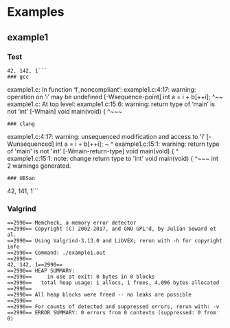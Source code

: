 # Examples
## example1
### Test
```
42, 142, 1```
### gcc
```
example1.c: In function ‘f_noncompliant’:
example1.c:4:17: warning: operation on ‘i’ may be undefined [-Wsequence-point]
   int a = i + b[++i];
                 ^~~
example1.c: At top level:
example1.c:15:6: warning: return type of ‘main’ is not ‘int’ [-Wmain]
 void main(void) {
      ^~~~
```
### clang
```
example1.c:4:17: warning: unsequenced modification and access to 'i' [-Wunsequenced]
  int a = i + b[++i];
          ~     ^
example1.c:15:1: warning: return type of 'main' is not 'int' [-Wmain-return-type]
void main(void) {
^
example1.c:15:1: note: change return type to 'int'
void main(void) {
^~~~
int
2 warnings generated.
```
### UBSan
```
42, 141, 1```
### Valgrind
```
==2990== Memcheck, a memory error detector
==2990== Copyright (C) 2002-2017, and GNU GPL'd, by Julian Seward et al.
==2990== Using Valgrind-3.13.0 and LibVEX; rerun with -h for copyright info
==2990== Command: ./example1.out
==2990== 
42, 142, 1==2990== 
==2990== HEAP SUMMARY:
==2990==     in use at exit: 0 bytes in 0 blocks
==2990==   total heap usage: 1 allocs, 1 frees, 4,096 bytes allocated
==2990== 
==2990== All heap blocks were freed -- no leaks are possible
==2990== 
==2990== For counts of detected and suppressed errors, rerun with: -v
==2990== ERROR SUMMARY: 0 errors from 0 contexts (suppressed: 0 from 0)
```
